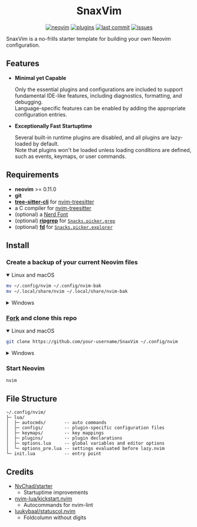 <h1 align="center">SnaxVim</h1>

<div align="center">

[![neovim](https://img.shields.io/badge/neovim-0.11-red.svg?style=flat-square&color=99e6ff&logo=Neovim&logoColor=white)](https://neovim.io/)
[![plugins](https://img.shields.io/badge/plugins-10-red.svg?style=flat-square&color=99ff99)](https://github.com/SnaxVim/SnaxVim/blob/main/lua/plugins/init.lua)
[![last commit](https://img.shields.io/github/last-commit/SnaxVim/SnaxVim?style=flat-square&color=ffe699)](https://github.com/SnaxVim/SnaxVim/pulse)
[![issues](https://img.shields.io/github/issues/SnaxVim/SnaxVim?style=flat-square&color=ff9999)](https://github.com/SnaxVim/SnaxVim/issues)

</div>

SnaxVim is a no-frills starter template for building your own Neovim configuration.

## Features

- **Minimal yet Capable**

  Only the essential plugins and configurations are included to support fundamental IDE-like features, including diagnostics, formatting, and debugging.  
  Language-specific features can be enabled by adding the appropriate configuration entries.

- **Exceptionally Fast Startuptime**

  Several built-in runtime plugins are disabled, and all plugins are lazy-loaded by default.  
  Note that plugins won't be loaded unless loading conditions are defined, such as events, keymaps, or user commands.

## Requirements

- **neovim** >= 0.11.0
- **git**
- [**tree-sitter-cli**](https://tree-sitter.github.io/tree-sitter/creating-parsers/1-getting-started.html#installation) for [nvim-treesitter](https://github.com/nvim-treesitter/nvim-treesitter)
- a C compiler for [nvim-treesitter](https://github.com/nvim-treesitter/nvim-treesitter)
- (optional) a [Nerd Font](https://www.nerdfonts.com/)
- (optional) **[ripgrep](https://github.com/BurntSushi/ripgrep)** for [`Snacks.picker.grep`](https://github.com/folke/snacks.nvim/blob/main/docs/picker.md#grep)
- (optional) **[fd](https://github.com/sharkdp/fd)** for [`Snacks.picker.explorer`](https://github.com/folke/snacks.nvim/blob/main/docs/picker.md#explorer)

## Install

### Create a backup of your current Neovim files

<details open><summary>Linux and macOS</summary>

```sh
mv ~/.config/nvim ~/.config/nvim-bak
mv ~/.local/share/nvim ~/.local/share/nvim-bak
```

</details>

<details><summary>Windows</summary>

```bat
move %LOCALAPPDATA%\nvim %LOCALAPPDATA%\nvim-bak
move %LOCALAPPDATA%\nvim-data %LOCALAPPDATA%\nvim-bak-data
```

</details>

### [Fork](https://github.com/SnaxVim/SnaxVim/fork) and clone this repo

<details open><summary>Linux and macOS</summary>

```sh
git clone https://github.com/your-username/SnaxVim ~/.config/nvim
```

</details>

<details><summary>Windows</summary>

```bat
git clone https://github.com/your-username/SnaxVim %LOCALAPPDATA%/nvim
```

</details>

### Start Neovim

```
nvim
```

## File Structure

```
~/.config/nvim/
├─ lua/
│  ├─ autocmds/       -- auto commands
│  ├─ configs/        -- plugin-specific configuration files
│  ├─ keymaps/        -- key mappings
│  ├─ plugins/        -- plugin declarations
│  ├─ options.lua     -- global variables and editor options
│  └─ options_pre.lua -- settings evaluated before lazy.nvim
└─ init.lua           -- entry point
```

## Credits

- [NvChad/starter](https://github.com/NvChad/starter)
    - Startuptime improvements
- [nvim-lua/kickstart.nvim](https://github.com/nvim-lua/kickstart.nvim)
    - Autocommands for nvim-lint
- [luukvbaal/statuscol.nvim](https://github.com/luukvbaal/statuscol.nvim)
    - Foldcolumn without digits
